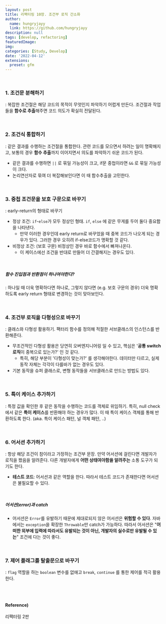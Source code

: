 ```yaml
---
layout: post
title: 리팩터링 10장. 조건부 로직 간소화
author: 
  name: hungryjayy
  link: https://github.com/hungryjayy
description: null
tags: [develop, refactoring]
featuredImage: 
img: 
categories: [Study, Develop]
date: '2022-04-12'
extensions:
  preset: gfm
---
```


<br>

### 1. 조건문 분해하기

: 복잡한 조건절은 해당 코드의 목적이 무엇인지 파악하기 어렵게 만든다. 조건절과 작업들을 **함수로 추출**해주면 코드 의도가 확실히 전달된다.

<br>

### 2. 조건식 통합하기

: 같은 결과를 수행하는 조건절을 통합한다. 관련 코드를 모으면서 하려는 일이 명확해지고, 보통의 경우 **함수 추출**까지 이어지면서 의도를 파악하기 쉬운 코드가 된다.

* 같은 결과를 수행하면 `||` 로 묶일 가능성이 크고, if문 중첩이라면 `&&` 로 묶일 가능성이 크다.
* 논리연산자로 묶여 더 복잡해보인다면 이 때 함수추출을 고민한다.

<br>

### 3. 중첩 조건문을 보호 구문으로 바꾸기

: early-return의 형태로 바꾸기

* 정상 조건: `if`-`else`가 모두 정상인 형태. `if`, `else` 에 같은 무게를 두어 둘다 중요함을 나타낸다.
  * 만약 이러한 경우인데 early return로 바꾸었을 때 중복 코드가 나오게 되는 경우가 있다. 그러한 경우 오히려 if-else코드가 명확할 것 같다.
* 비정상 조건: (보호 구문) 비정상인 경우 바로 함수에서 빠져나온다.
  * 이 케이스에선 조건을 반대로 만들어 더 간결해지는 경우도 있다.

<br>

##### 함수 진입점과 반환점이 하나여야한다?

: 하나일 때 더욱 명확하다면 하나로, 그렇지 않다면 (e.g. 보호 구문의 경우) 더욱 명확하도록 early return 형태로 변경하는 것이 맞아보인다.

<br>

### 4. 조건부 로직을 다형성으로 바꾸기

: 클래스와 다형성 활용하기. 팩터리 함수를 정의해 적절한 서브클래스의 인스턴스를 반환해준다.

* 무조건적인 다형성 활용은 당연히 오버엔지니어링 일 수 있고, 핵심은 '**공통 switch 로직**이 중복으로 있는가?' 인 것 같다.
  * 특히, 해당 부분이 '다형성이 맞는가?' 를 생각해야한다. 데이터만 다르고, 실제 동작 자체는 각각이 다를바가 없는 경우도 있다.
* 기본 동작을 슈퍼 클래스로, 변형 동작들을 서브클래스로 만드는 방법도 있다.

<br>

### 5. 특이 케이스 추가하기

: 특정 값을 확인한 후 같은 동작을 수행하는 코드를 객체로 위임하기. 특히, null check에서 같은 **특이 케이스**를 반환해야 하는 경우가 많다. 이 때 특이 케이스 객체를 통해 반환하도록 한다. (aka. 특이 케이스 패턴, 널 객체 패턴, ..)

<br>

### 6. 어서션 추가하기

: 항상 해당 조건이 참이라고 가정하는 조건부 문장. 만약 어서션에 걸린다면 개발자가 로직을 짰음을 알려준다. 다른 개발자에게 **어떤 상태여야함을 알려주는** 소통 도구가 되기도 한다.

* **테스트 코드**: 어서션과 같은 역할을 한다. 따라서 테스트 코드가 존재한다면 어서션은 불필요할 수 있다.

<br>

##### 어서션(error)과 catch

* 어서션은 `Error`를 유발하기 때문에 제대로되지 않은 어서션은 **위험할 수 있다**. 자바에서는 `exception`을 확장한 `Throwable`만 catch가 가능하다. 따라서 어서션은 "**어떠한 외부에 입력에 따라서도 유발되는 것이 아닌, 개발자의 실수로만 유발될 수 있는**" 조건에 다는 것이 좋다.

<br>

### 7. 제어 플래그를 탈출문으로 바꾸기

: `flag` 역할을 하는 `boolean` 변수를 없애고 `break`, `continue` 를 통한 제어를 적극 활용한다.

<br><br>

#### Reference)

리팩터링 2판